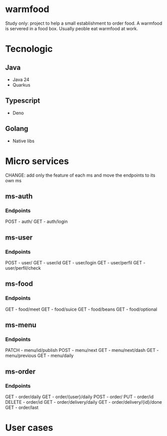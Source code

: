 # warmfood

Study only: project to help a small establishment to order food.
A warmfood is servered in a food box. Usually peoble eat warmfood at work.

# Tecnologic

## Java

- Java 24
- Quarkus

## Typescript

- Deno

## Golang

- Native libs

# Micro services

CHANGE: add only the feature of each ms and move the endpoints to its own ms

## ms-auth

### Endpoints
POST - auth/
GET  - auth/login

## ms-user

### Endpoints
POST - user/
GET  - user/id
GET  - user/login
GET  - user/perfil
GET  - user/perfil/check


## ms-food

### Endpoints
GET  - food/meet
GET  - food/suice
GET  - food/beans
GET  - food/optional


## ms-menu

### Endpoints

PATCH - menu/id/publish
POST  - menu/next
GET   - menu/next/dash
GET   - menu/previous
GET   - menu/daily


## ms-order

### Endpoints

GET  - order/daily
GET  - order/{user}/daily
POST - order/
PUT  - order/id
DELETE - order/id
GET  - order/delivery/daily
GET  - order/delivery/{id}/done
GET  - order/last

# User cases